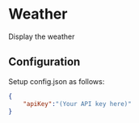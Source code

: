 # Weather
Display the weather

## Configuration
Setup config.json as follows:
```json
{
    "apiKey":"(Your API key here)"
}
```